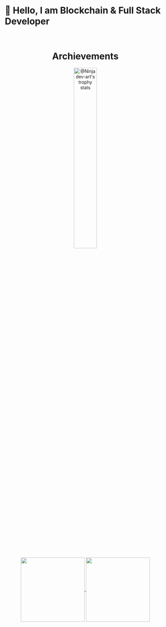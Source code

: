 <h1>👋 Hello, I am Blockchain & Full Stack Developer </h1> 
<br />
<h1 align="center"> Archievements </h1>
<p align="center">
  <a href="https://github.com/YetiCooler?tab=achievements"><img src="https://github-profile-trophy.vercel.app/?username=YetiCooler&theme=onestar&no-frame=true&column=3&row=2"  width="38%" alt="@Ninjadev-art's trophy stats"/></a>
</p>
<br/>

<p align="center">
  <a href="https://github.com/YetiCooler/github-readme-stats">
    <img height=200 align="center" src="https://github-readme-stats.vercel.app/api?username=YetiCooler&show_icons=true&theme=radical&card_width=350&rank_icon=github" />
  </a>
  <a href="https://github.com/YetiCooler/convoychat">
    <img height=200 align="center" src="https://github-readme-stats.vercel.app/api/top-langs?username=YetiCooler&layout=compact&langs_count=8&card_width=350&theme=radical" />
  </a>
</p>
<div align="left">



<br clear ="both" >
